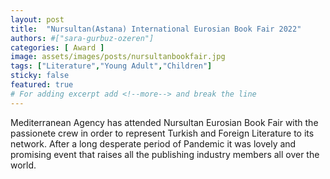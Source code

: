 ```yaml
---
layout: post
title:  "Nursultan(Astana) International Eurosian Book Fair 2022"
authors: #["sara-gurbuz-ozeren"]
categories: [ Award ]
image: assets/images/posts/nursultanbookfair.jpg
tags: ["Literature","Young Adult","Children"]
sticky: false
featured: true
# For adding excerpt add <!--more--> and break the line
---
```


Mediterranean Agency has attended Nursultan Eurosian Book Fair with the passionete crew in order to represent Turkish and Foreign Literature to its network. After a long desperate period of Pandemic it was lovely and promising event that raises all the publishing industry members all over the world.